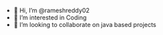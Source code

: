 - 👋 Hi, I’m @rameshreddy02
- 👀 I’m interested in Coding
- 💞️ I’m looking to collaborate on java based projects
<!---
rameshreddy02/rameshreddy02 is a ✨ special ✨ repository because its `README.md` (this file) appears on your GitHub profile.
You can click the Preview link to take a look at your changes.
--->
